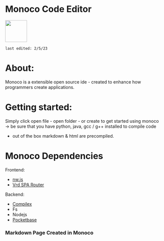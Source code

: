 # Monoco Code Editor

<img  width="70" src="https://user-images.githubusercontent.com/65188863/216860584-2c03afd7-2911-4d29-8e4d-0069d3e698b1.png">


```
last edited: 2/5/23
```


# About:
Monoco is a extensible open source ide - created to enhance how programmers create applications.






# Getting started:


Simply click open file - open folder - or create to get started using monoco ->
be sure that you have python, java, gcc / g++ installed to compile code 
- out of the box markdown & html are precompiled.


 



# Monoco Dependencies

 Frontend:
* <a href="https://nwjs.io/"> nw.js<a/>
* <a href="https://www.npmjs.com/package/vrd-router">Vrd SPA Router</a>

Backend:
* <a href="https://www.npmjs.com/package/compilex">Compilex<a/>
* Fs
* Nodejs
* <a  href="https://pocketbase.io">Pocketbase</a>





### Markdown Page Created in Monoco
